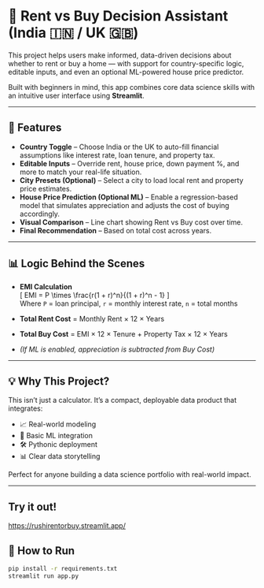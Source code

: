 # 🏡 Rent vs Buy Decision Assistant (India 🇮🇳 / UK 🇬🇧)

This project helps users make informed, data-driven decisions about whether to rent or buy a home — with support for country-specific logic, editable inputs, and even an optional ML-powered house price predictor.

Built with beginners in mind, this app combines core data science skills with an intuitive user interface using **Streamlit**.

---

## 🎯 Features

- **Country Toggle** – Choose India or the UK to auto-fill financial assumptions like interest rate, loan tenure, and property tax.
- **Editable Inputs** – Override rent, house price, down payment %, and more to match your real-life situation.
- **City Presets (Optional)** – Select a city to load local rent and property price estimates.
- **House Price Prediction (Optional ML)** – Enable a regression-based model that simulates appreciation and adjusts the cost of buying accordingly.
- **Visual Comparison** – Line chart showing Rent vs Buy cost over time.
- **Final Recommendation** – Based on total cost across years.

---

## 📊 Logic Behind the Scenes

- **EMI Calculation**  
  \[
  EMI = P \times \frac{r(1 + r)^n}{(1 + r)^n - 1}
  \]  
  Where `P` = loan principal, `r` = monthly interest rate, `n` = total months

- **Total Rent Cost** = Monthly Rent × 12 × Years  
- **Total Buy Cost** = EMI × 12 × Tenure + Property Tax × 12 × Years  
- *(If ML is enabled, appreciation is subtracted from Buy Cost)*

---

## 💡 Why This Project?

This isn’t just a calculator. It’s a compact, deployable data product that integrates:
- 📈 Real-world modeling
- 🧠 Basic ML integration
- 🛠️ Pythonic deployment
- 📊 Clear data storytelling

Perfect for anyone building a data science portfolio with real-world impact.

---
## Try it out!
https://rushirentorbuy.streamlit.app/

## 🚀 How to Run

```bash
pip install -r requirements.txt
streamlit run app.py
